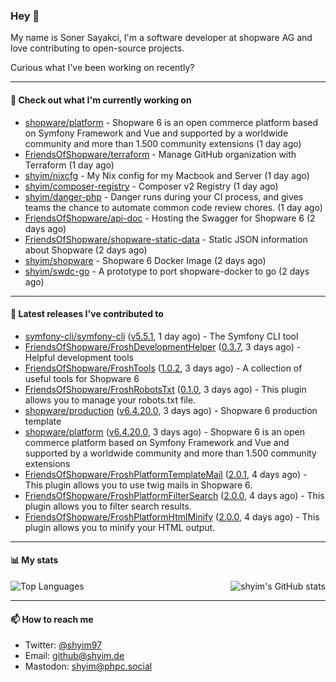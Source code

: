 ### Hey 👋

My name is Soner Sayakci, I'm a software developer at shopware AG and love contributing to open-source projects.

Curious what I've been working on recently?

---

#### 👷 Check out what I'm currently working on

- [shopware/platform](https://github.com/shopware/platform) - Shopware 6 is an open commerce platform based on Symfony Framework and Vue and supported by a worldwide community and more than 1.500 community extensions (1 day ago)
- [FriendsOfShopware/terraform](https://github.com/FriendsOfShopware/terraform) - Manage GitHub organization with Terraform (1 day ago)
- [shyim/nixcfg](https://github.com/shyim/nixcfg) - My Nix config for my Macbook and Server (1 day ago)
- [shyim/composer-registry](https://github.com/shyim/composer-registry) - Composer v2 Registry (1 day ago)
- [shyim/danger-php](https://github.com/shyim/danger-php) - Danger runs during your CI process, and gives teams the chance to automate common code review chores. (1 day ago)
- [FriendsOfShopware/api-doc](https://github.com/FriendsOfShopware/api-doc) - Hosting the Swagger for Shopware 6 (2 days ago)
- [FriendsOfShopware/shopware-static-data](https://github.com/FriendsOfShopware/shopware-static-data) - Static JSON information about Shopware (2 days ago)
- [shyim/shopware](https://github.com/shyim/shopware) - Shopware 6 Docker Image (2 days ago)
- [shyim/swdc-go](https://github.com/shyim/swdc-go) - A prototype to port shopware-docker to go (2 days ago)

---

#### 🔭 Latest releases I've contributed to

- [symfony-cli/symfony-cli](https://github.com/symfony-cli/symfony-cli) ([v5.5.1](https://github.com/symfony-cli/symfony-cli/releases/tag/v5.5.1), 1 day ago) - The Symfony CLI tool
- [FriendsOfShopware/FroshDevelopmentHelper](https://github.com/FriendsOfShopware/FroshDevelopmentHelper) ([0.3.7](https://github.com/FriendsOfShopware/FroshDevelopmentHelper/releases/tag/0.3.7), 3 days ago) - Helpful development tools
- [FriendsOfShopware/FroshTools](https://github.com/FriendsOfShopware/FroshTools) ([1.0.2](https://github.com/FriendsOfShopware/FroshTools/releases/tag/1.0.2), 3 days ago) - A collection of useful tools for Shopware 6
- [FriendsOfShopware/FroshRobotsTxt](https://github.com/FriendsOfShopware/FroshRobotsTxt) ([0.1.0](https://github.com/FriendsOfShopware/FroshRobotsTxt/releases/tag/0.1.0), 3 days ago) - This plugin allows you to manage your robots.txt file.
- [shopware/production](https://github.com/shopware/production) ([v6.4.20.0](https://github.com/shopware/production/releases/tag/v6.4.20.0), 3 days ago) - Shopware 6 production template
- [shopware/platform](https://github.com/shopware/platform) ([v6.4.20.0](https://github.com/shopware/platform/releases/tag/v6.4.20.0), 3 days ago) - Shopware 6 is an open commerce platform based on Symfony Framework and Vue and supported by a worldwide community and more than 1.500 community extensions
- [FriendsOfShopware/FroshPlatformTemplateMail](https://github.com/FriendsOfShopware/FroshPlatformTemplateMail) ([2.0.1](https://github.com/FriendsOfShopware/FroshPlatformTemplateMail/releases/tag/2.0.1), 4 days ago) - This plugin allows you to use twig mails in Shopware 6.
- [FriendsOfShopware/FroshPlatformFilterSearch](https://github.com/FriendsOfShopware/FroshPlatformFilterSearch) ([2.0.0](https://github.com/FriendsOfShopware/FroshPlatformFilterSearch/releases/tag/2.0.0), 4 days ago) - This plugin allows you to filter search results.
- [FriendsOfShopware/FroshPlatformHtmlMinify](https://github.com/FriendsOfShopware/FroshPlatformHtmlMinify) ([2.0.0](https://github.com/FriendsOfShopware/FroshPlatformHtmlMinify/releases/tag/2.0.0), 4 days ago) - This plugin allows you to minify your HTML output.

---

#### 📊 My stats

<img align="right" alt="shyim's GitHub stats" src="https://github-readme-stats.vercel.app/api?username=shyim&count_private=1&show_icons=true&" />

![Top Languages](https://github-readme-stats.vercel.app/api/top-langs/?username=shyim)

---

#### 📫 How to reach me

- Twitter: [@shyim97](https://twitter.com/shyim97)
- Email: [github@shyim.de](mailto://github@shyim.de)
- Mastodon: <a rel="me" href="https://phpc.social/@shyim">shyim@phpc.social</a>
